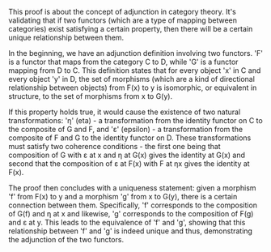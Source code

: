 This proof is about the concept of adjunction in category theory. It's validating that if two functors (which are a type of mapping between categories) exist satisfying a certain property, then there will be a certain unique relationship between them.

In the beginning, we have an adjunction definition involving two functors. 'F' is a functor that maps from the category C to D, while 'G' is a functor mapping from D to C. This definition states that for every object 'x' in C and every object 'y' in D, the set of morphisms (which are a kind of directional relationship between objects) from F(x) to y is isomorphic, or equivalent in structure, to the set of morphisms from x to G(y).

If this property holds true, it would cause the existence of two natural transformations: 'η' (eta) - a transformation from the identity functor on C to the composite of G and F, and 'ε' (epsilon) - a transformation from the composite of F and G to the identity functor on D. These transformations must satisfy two coherence conditions - the first one being that composition of G with ε at x and η at G(x) gives the identity at G(x) and second that the composition of ε at F(x) with F at ηx gives the identity at F(x).

The proof then concludes with a uniqueness statement: given a morphism 'f' from F(x) to y and a morphism 'g' from x to G(y), there is a certain connection between them. Specifically, 'f' corresponds to the composition of G(f) and η at x and likewise, 'g' corresponds to the composition of F(g) and ε at y. This leads to the equivalence of 'f' and 'g', showing that this relationship between 'f' and 'g' is indeed unique and thus, demonstrating the adjunction of the two functors.